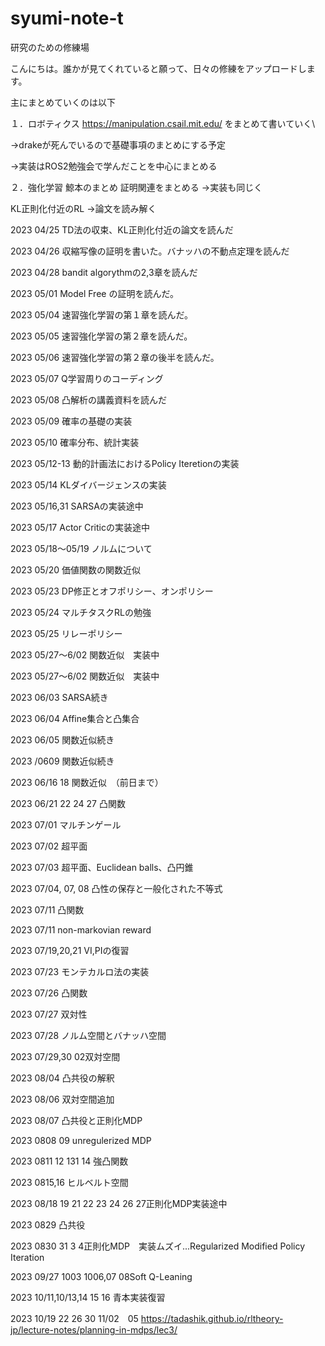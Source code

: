 # syumi-note-t
研究のための修練場

こんにちは。誰かが見てくれていると願って、日々の修練をアップロードします。

主にまとめていくのは以下

１．ロボティクス
https://manipulation.csail.mit.edu/
をまとめて書いていく\

->drakeが死んでいるので基礎事項のまとめにする予定

->実装はROS2勉強会で学んだことを中心にまとめる

２．強化学習
鯨本のまとめ
証明関連をまとめる
->実装も同じく

KL正則化付近のRL
->論文を読み解く

2023 04/25 TD法の収束、KL正則化付近の論文を読んだ

2023 04/26 収縮写像の証明を書いた。バナッハの不動点定理を読んだ

2023 04/28 bandit algorythmの2,3章を読んだ

2023 05/01 Model Free の証明を読んだ。

2023 05/04 速習強化学習の第１章を読んだ。

2023 05/05 速習強化学習の第２章を読んだ。

2023 05/06 速習強化学習の第２章の後半を読んだ。

2023 05/07 Q学習周りのコーディング

2023 05/08 凸解析の講義資料を読んだ

2023 05/09 確率の基礎の実装

2023 05/10 確率分布、統計実装

2023 05/12-13 動的計画法におけるPolicy Iteretionの実装 

2023 05/14 KLダイバージェンスの実装

2023 05/16,31 SARSAの実装途中

2023 05/17 Actor Criticの実装途中

2023 05/18～05/19 ノルムについて

2023 05/20 価値関数の関数近似

2023 05/23  DP修正とオフポリシー、オンポリシー

2023 05/24  マルチタスクRLの勉強

2023 05/25 リレーポリシー

2023 05/27～6/02 関数近似　実装中

2023 05/27～6/02 関数近似　実装中

2023 06/03 SARSA続き

2023 06/04 Affine集合と凸集合

2023 06/05 関数近似続き

2023 /0609 関数近似続き

2023 06/16 18 関数近似　（前日まで）

2023 06/21 22 24 27 凸関数

2023 07/01 マルチンゲール

2023 07/02 超平面

2023 07/03 超平面、Euclidean balls、凸円錐

2023 07/04, 07, 08 凸性の保存と一般化された不等式

2023 07/11 凸関数

2023 07/11 non-markovian reward 

2023 07/19,20,21 VI,PIの復習

2023 07/23 モンテカルロ法の実装

2023 07/26 凸関数

2023 07/27 双対性

2023 07/28 ノルム空間とバナッハ空間

2023 07/29,30 02双対空間

2023 08/04 凸共役の解釈

2023 08/06 双対空間追加 

2023 08/07 凸共役と正則化MDP

2023 0808 09 unregulerized MDP

2023 0811 12 131 14 強凸関数

2023 0815,16 ヒルベルト空間

2023 08/18 19 21 22 23 24 26 27正則化MDP実装途中

2023 0829 凸共役

2023 0830 31 3  4正則化MDP　実装ムズイ...Regularized Modified Policy Iteration

2023 09/27 1003  1006,07 08Soft Q-Leaning 

2023 10/11,10/13,14 15 16 青本実装復習

2023 10/19 22  26 30 11/02　05 https://tadashik.github.io/rltheory-jp/lecture-notes/planning-in-mdps/lec3/
